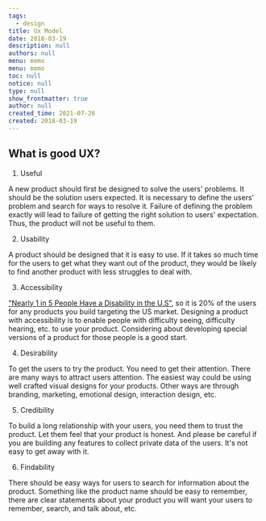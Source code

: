 ```yaml
---
tags: 
  - design
title: Ux Model
date: 2018-03-19
description: null
authors: null
menu: memo
menu: memo
toc: null
notice: null
type: null
show_frontmatter: true
author: null
created_time: 2021-07-26
created: 2018-03-19
---
```


## What is good UX?

1. Useful

A new product should first be designed to solve the users' problems. It should be the solution users expected. It is necessary to define the users' problem and search for ways to resolve it. Failure of defining the problem exactly will lead to failure of getting the right solution to users' expectation. Thus, the product will not be useful to them.


2. Usability 

A product should be designed that it is easy to use. If it takes so much time for the users to get what they want out of the product, they would be likely to find another product with less struggles to deal with. 


3. Accessibility

["Nearly 1 in 5 People Have a Disability in the U.S"](https://www.census.gov/newsroom/releases/archives/miscellaneous/cb12-134.html), so it is 20% of the users for any products you build targeting the US market. Designing a product with accessibility is to enable people with difficulty seeing, difficulty hearing, etc. to use your product. Considering about developing special versions of a product for those people is a good start.


4. Desirability

To get the users to try the product. You need to get their attention. There are many ways to attract users attention. The easiest way could be using well crafted visual designs for your products. Other ways are through branding, marketing, emotional design, interaction design, etc.


5. Credibility

To build a long relationship with your users, you need them to trust the product. Let them feel that your product is honest. And please be careful if you are building any features to collect private data of the users. It's not easy to get away with it.


6. Findability

There should be easy ways for users to search for information about the product. Something like the product name should be easy to remember, there are clear statements about your product you will want your users to remember, search, and talk about, etc.
